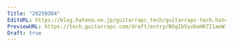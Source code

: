 ```yaml
---
Title: "20250304"
EditURL: https://blog.hatena.ne.jp/guitarrapc_tech/guitarrapc-tech.hatenablog.com/atom/entry/6802418398333896974
PreviewURL: https://tech.guitarrapc.com/draft/entry/N5gIb5yzboHK7I1aoWt01cRdHv8
Draft: true
---
```


